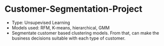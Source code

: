 # Customer-Segmentation-Project
+ Type: Unsupevised Learning
+ Models used: RFM, K-means, hierarchical, GMM
+ Segmentate customer based clustering models. From that, can make the business decisions suitable with each type of customer.
